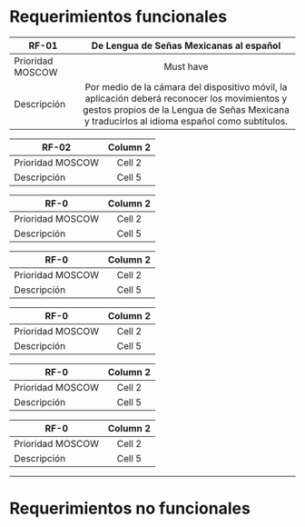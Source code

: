 # __Requerimientos funcionales__

| RF-01 | De Lengua de Señas Mexicanas al español | 
|----------|:----------:|
| Prioridad MOSCOW | Must have |
| Descripción | Por medio de la cámara del dispositivo móvil, la aplicación deberá reconocer los movimientos y gestos propios de la Lengua de Señas Mexicana y traducirlos al idioma español como subtítulos. | 

| RF-02 | Column 2 | 
|----------|:----------:|
| Prioridad MOSCOW | Cell 2   | 
| Descripción | Cell 5   | 

| RF-0 | Column 2 | 
|----------|:----------:|
| Prioridad MOSCOW | Cell 2   | 
| Descripción | Cell 5   | 

| RF-0 | Column 2 | 
|----------|:----------:|
| Prioridad MOSCOW | Cell 2   | 
| Descripción | Cell 5   | 

| RF-0 | Column 2 | 
|----------|:----------:|
| Prioridad MOSCOW | Cell 2   | 
| Descripción | Cell 5   | 

| RF-0 | Column 2 | 
|----------|:----------:|
| Prioridad MOSCOW | Cell 2   | 
| Descripción | Cell 5   | 

| RF-0 | Column 2 | 
|----------|:----------:|
| Prioridad MOSCOW | Cell 2   | 
| Descripción | Cell 5   | 

---
# Requerimientos no funcionales



